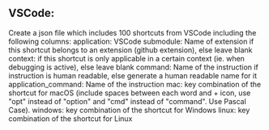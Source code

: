 ## VSCode:

Create a json file which includes 100 shortcuts from VSCode including the following columns:
application: VSCode
submodule: Name of extension if this shortcut belongs to an extension (github extension), else leave blank
context: if this shortcut is only applicable in a certain context (ie. when debugging is active), else leave blank
command: Name of the instruction if instruction is human readable, else generate a human readable name for it
application_command: Name of the instruction
mac: key combination of the shortcut for macOS (include spaces between each word and + icon, use "opt" instead of "option" and "cmd" instead of "command". Use Pascal Case).
windows: key combination of the shortcut for Windows
linux: key combination of the shortcut for Linux